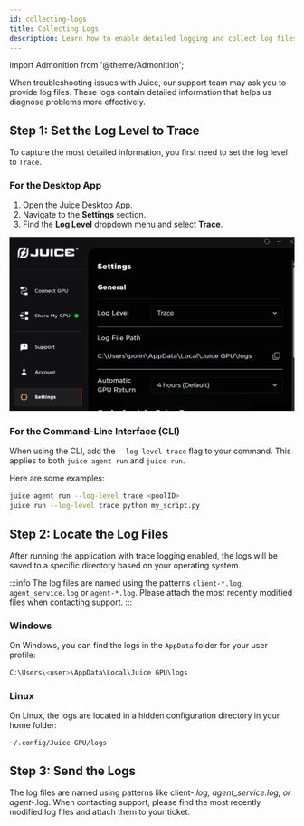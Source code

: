 ```yaml
---
id: collecting-logs
title: Collecting Logs
description: Learn how to enable detailed logging and collect log files for the Juice Desktop App and CLI to help with troubleshooting.
---
```


import Admonition from '@theme/Admonition';

When troubleshooting issues with Juice, our support team may ask you to provide log files. These logs contain detailed information that helps us diagnose problems more effectively. 


## Step 1: Set the Log Level to Trace

To capture the most detailed information, you first need to set the log level to `Trace`.

### For the Desktop App

1.  Open the Juice Desktop App.
2.  Navigate to the **Settings** section.
3.  Find the **Log Level** dropdown menu and select **Trace**.

![Juice Desktop App Settings with Log Level set to Trace](/img/juice/juice-log-level-trace.png)

### For the Command-Line Interface (CLI)

When using the CLI, add the `--log-level trace` flag to your command. This applies to both `juice agent run` and `juice run`.

Here are some examples:

```bash
juice agent run --log-level trace <poolID>
juice run --log-level trace python my_script.py
```


## Step 2: Locate the Log Files

After running the application with trace logging enabled, the logs will be saved to a specific directory based on your operating system.

:::info
The log files are named using the patterns `client-*.log`, `agent_service.log` or  `agent-*.log`. Please attach the most recently modified files when contacting support.
:::

### Windows

On Windows, you can find the logs in the `AppData` folder for your user profile:

```powershell
C:\Users\<user>\AppData\Local\Juice GPU\logs
```

### Linux
On Linux, the logs are located in a hidden configuration directory in your home folder:
```
~/.config/Juice GPU/logs
```

## Step 3: Send the Logs
The log files are named using patterns like client-*.log, agent_service.log, or agent-*.log. When contacting support, please find the most recently modified log files and attach them to your ticket.